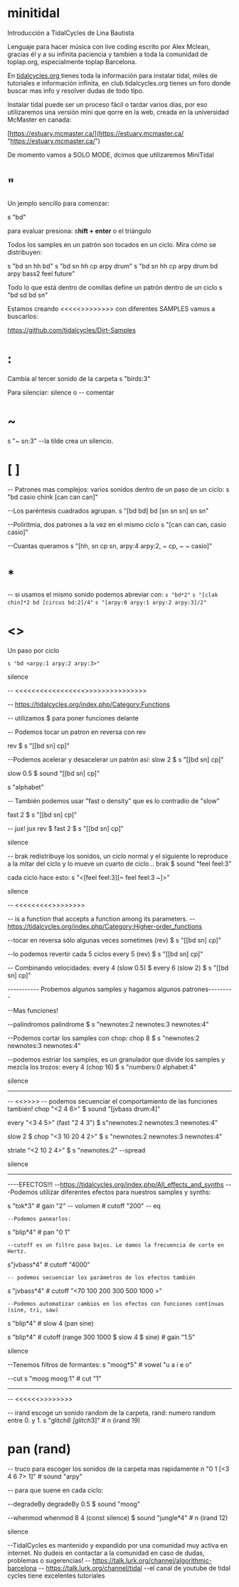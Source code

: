 # minitidal

Introducción a TidalCycles de Lina Bautista

Lenguaje para hacer música con live coding escrito por Alex Mclean, gracias él y a su infinita paciencia y también a toda la comunidad de toplap.org, especialmente toplap Barcelona.

En  [tidalcycles.org ](http://tidalcycles.org  "tidalcycles.org ")tienes toda la información para instalar tidal, miles de tutoriales e información infinita, 
en club.tidalcycles.org tienes un foro donde buscar mas info y resolver dudas de todo tipo. 

Instalar tidal puede ser un proceso fácil o tardar varios días, por eso utilizaremos una versión mini que qorre en la web, creada en la universidad McMaster en canada: 


[https://estuary.mcmaster.ca/](https://estuary.mcmaster.ca/ "https://estuary.mcmaster.ca/")

De momento vamos a SOLO MODE, dcimos que utilizaremos MiniTidal 


# "

Un jemplo sencillo para comenzar:

s "bd"

para evaluar presiona: s**hift + enter** o el triángulo

Todos los samples en un patrón son tocados en un ciclo. Mira cómo se distribuyen:

s "bd sn hh bd"
s "bd sn hh cp arpy drum"
s "bd sn hh cp arpy drum bd arpy bass2 feel future"

Todo lo que está dentro de comillas define un patrón dentro de un ciclo
s "bd sd bd sn"


Estamos creando <<<<<<PATRONES>>>>>>>>> con diferentes SAMPLES
vamos a buscarlos: 

https://github.com/tidalcycles/Dirt-Samples

# : 

Cambia al tercer sonido de la carpeta
s "birds:3"

Para silenciar:
silence o -- comentar

# ~ 
s "~ sn:3"  --la tilde crea un silencio.


# [ ]

-- Patrones mas complejos: varios sonidos dentro de un paso de un ciclo:
s "bd casio chink [can can can]"

--Los paréntesis cuadrados agrupan.
s "[bd bd] bd [sn sn sn] sn sn"

--Poliritmia, dos patrones a la vez en el mismo ciclo
s "[can can can, casio casio]"

--Cuantas queramos
s "[hh, sn cp sn, arpy:4 arpy:2, ~ cp, ~ ~ casio]"

# *
-- si usamos el mismo sonido podemos abreviar con:
`s "bd*2"`
`s "[clak chin]*2 bd [circus bd:2]/4"`
`s "[arpy:0 arpy:1 arpy:2 arpy:3]/2"`


# <>

Un paso por ciclo 

`s "bd <arpy:1 arpy:2 arpy:3>"`



silence

-- <<<<<<<<<<<<<<<<<<FUNCIONES>>>>>>>>>>>>>>>>

-- https://tidalcycles.org/index.php/Category:Functions

 -- utilizamos $ para poner funciones delante

-- Podemos tocar un patron en reversa con rev

 rev $ s "[[bd sn] cp]"

--Podemos acelerar y desacelerar un patrón así:
 slow 2 $ s "[[bd sn] cp]"

slow 0.5 $ sound "[[bd sn] cp]"

s "alphabet"

-- También podemos usar "fast o density" que es lo contradio de "slow"

fast 2 $ s "[[bd sn] cp]"

-- jux!
jux rev $ fast 2 $ s "[[bd sn] cp]"


silence

-- brak redistribuye los sonidos, un ciclo normal y el siguiente lo reproduce a la mitar del ciclo y lo mueve un cuarto de ciclo...
 brak $ sound "feel feel:3"

cada ciclo hace esto:
s "<[feel feel:3][~ feel feel:3 ~]>"

silence

-- <<<<<<<<<<A Higher-order function>>>>>>>>>

-- is a function that accepts a function among its parameters.
-- https://tidalcycles.org/index.php/Category:Higher-order_functions

--tocar en reversa sólo algunas veces
sometimes (rev) $ s "[[bd sn] cp]"

--lo podemos revertir cada 5 ciclos
every 5 (rev) $ s "[[bd sn] cp]"


-- Combinando velocidades:
 every 4 (slow 0.5) $ every 6 (slow 2) $ s "[[bd sn] cp]"



----------- Probemos algunos samples y hagamos algunos patrones---------

--Mas funciones!

--palíndromos
palindrome $ s "newnotes:2 newnotes:3 newnotes:4"

--Podemos cortar los samples con chop:
chop 8 $ s "newnotes:2 newnotes:3 newnotes:4"



--podemos estriar los samples, es un granulador que divide los samples y mezcla los trozos:
every 4 (chop 16) $ s "numbers:0 alphabet:4"



silence


--------------------------------------------------------------------------------
-- <<<Secuenciando funciones>>>>>
-- podemos secuenciar el comportamiento de las funciones también!
chop "<2 4 6>" $ sound "[jvbass drum:4]"



 every "<3 4 5>" (fast "2 4 3") $ s"newnotes:2 newnotes:3 newnotes:4"


slow 2 $ chop "<3 10 20 4 2>" $ s "newnotes:2 newnotes:3 newnotes:4"


striate "<2 10 2 4>" $ s "newnotes:2" --spread

silence



-------------------------------------------------------------------------------

----EFECTOS!!!
--https://tidalcycles.org/index.php/All_effects_and_synths
---Podemos utilizar diferentes efectos para nuestros samples y synths:

s "tok*3"
    # gain "2" -- volumen
    # cutoff "200" -- eq



    --Podemos panearlos:
s "blip*4"
          # pan "0 1"


    --cutoff es un filtro pasa bajos. Le damos la frecuencia de corte en Hertz.
s"jvbass*4" # cutoff "4000"

    -- podemos secuenciar los parámetros de los efectos también
  s "jvbass*4" # cutoff "<70 100 200 300 500 1000 >"

    --Podemos automatizar cambios en los efectos con funciones contínuas (sine, tri, saw)
s "blip*4" # slow 4 (pan sine)


s "blip*4" # cutoff (range 300 1000 $ slow 4 $ sine) # gain "1.5"


silence

--Tenemos filtros de formantes:
s "moog*5"  # vowel "u a i e o"


--cut
s "moog moog:1" # cut "1"

-----

-- <<<<<<<Performance>>>>>>>>>




-- irand escoge un sonido random de la carpeta, rand: numero random entre 0. y 1.
s "glitch*6 [glitch*3]"  # n (irand 19)
# pan (rand)

-- truco para escoger los sonidos de la carpeta mas rapidamente
 n "0 1 [<3 4 6 7> 1]" # sound "arpy"

-- para que suene en cada ciclo:

--degradeBy
degradeBy 0.5 $ sound "moog"

--whenmod
whenmod 8 4 (const silence) $ sound "jungle*4" # n (irand 12)


silence




--TidalCycles es mantenido y expandido por una comunidad muy activa en internet. No dudeis en contactar a la comunidad en caso de dudas, problemas o sugerencias!
-- https://talk.lurk.org/channel/algorithmic-barcelona
-- https://talk.lurk.org/channel/tidal
--el canal de youtube de tidal cycles tiene excelentes tutoriales
